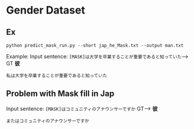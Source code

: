 # Gender Dataset 

## Ex

```
python predict_mask_run.py --short jap_he_Mask.txt --output man.txt
```

Example:
Input sentence: ```[MASK]は大学を卒業することが重要であると知っていた```--> GT  **彼**　

```
私は大学を卒業することが重要であると知っていた
```
## Problem with Mask fill in Jap

Input sentence: ```[MASK]はコミュニティのアナウンサーですか``` GT--> **彼**

```
またはコミュニティのアナウンサーですか 

